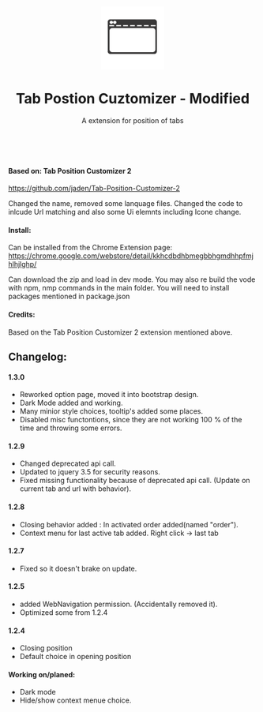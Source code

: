 <p align="center">
<a href="#"><img src="/src/icons/icon_128.png" class="center"></a>
</p>
 
 <h1 align="center">Tab Postion Cuztomizer - Modified </h1>

<p align="center">A extension for position of tabs</p>

<br>
<br>
<br>

#### Based on: Tab Position Customizer 2

https://github.com/jaden/Tab-Position-Customizer-2

Changed the name, removed some lanquage files. Changed the code to inlcude Url matching and also some Ui elemnts including Icone change. 

#### Install:

Can be installed from the Chrome Extension page:
https://chrome.google.com/webstore/detail/kkhcdbdhbmegbbhgmdhhpfmjhlhjlghp/

Can download the zip and load in dev mode. You may also re build the vode with npm, nmp commands in the main folder. You will need to install packages mentioned in package.json

#### Credits:

Based on the Tab Position Customizer 2 extension mentioned above. 

## Changelog: 

#### 1.3.0
- Reworked option page, moved it into bootstrap design. 
- Dark Mode added and working. 
- Many minior style choices, tooltip's added some places. 
- Disabled misc functontions, since they are not working 100 % of the time and throwing some errors. 
#### 1.2.9
- Changed deprecated api call. 
- Updated to jquery 3.5 for security reasons. 
- Fixed missing functionality because of deprecated api call. (Update on current tab and url with behavior). 

#### 1.2.8
+ Closing behavior added : In activated order added(named "order"). 
+ Context menu for last active tab added. Right click -> last tab

#### 1.2.7
+ Fixed so it doesn't brake on update. 

#### 1.2.5
+ added WebNavigation permission. (Accidentally removed it). 
+ Optimized some from 1.2.4

#### 1.2.4
+ Closing position
+ Default choice in opening position


#### Working on/planed: 
+ Dark mode
+ Hide/show context menue choice. 
